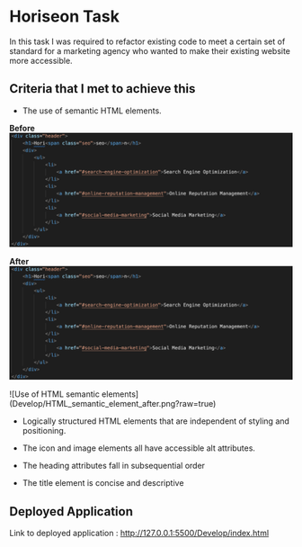 # Horiseon Task

In this task I was required to refactor existing code to meet a certain set of standard for a marketing agency who wanted to make their existing website more accessible.

## Criteria that I met to achieve this

* The use of semantic HTML elements.

**Before**
![Before use of HTML semantic elements](./HTML_semantic_element_before.jpeg?raw=true )

**After**
![Before use of HTML semantic elements](./HTML_semantic_element_before.jpeg?raw=true )

![Use of HTML semantic elements] (Develop/HTML_semantic_element_after.png?raw=true)

* Logically structured HTML elements that are independent of styling and positioning.



* The icon and image elements all have accessible alt attributes.



* The heading attributes fall in subsequential order



* The title element is concise and descriptive

## Deployed Application

Link to deployed application : http://127.0.0.1:5500/Develop/index.html
